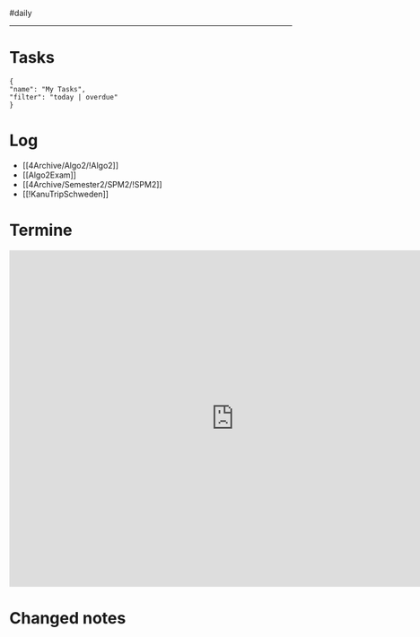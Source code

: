 #daily

---
# Tasks

```todoist
{
"name": "My Tasks",
"filter": "today | overdue"
}
```

# Log 
- [[4Archive/Algo2/!Algo2]]
- [[Algo2Exam]]
- [[4Archive/Semester2/SPM2/!SPM2]]
- [[!KanuTripSchweden]]

# Termine
<iframe src="https://pim.etesync.com/pim/events" style="border: 0" width="800" height="600" frameborder="0" scrolling="no"></iframe>

# Changed notes
